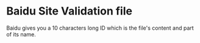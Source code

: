 # Baidu Site Validation file

Baidu gives you a 10 characters long ID which is the file's content and part of its name.
